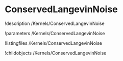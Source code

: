 <!-- MOOSE Documentation Stub: Remove this when content is added. -->

# ConservedLangevinNoise
!description /Kernels/ConservedLangevinNoise

!parameters /Kernels/ConservedLangevinNoise

!listingfiles /Kernels/ConservedLangevinNoise

!childobjects /Kernels/ConservedLangevinNoise
